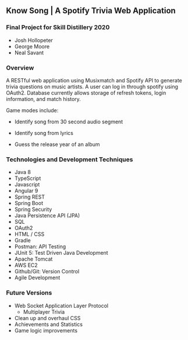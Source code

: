 ## Know Song | A Spotify Trivia Web Application
### Final Project for Skill Distillery 2020

- Josh Hollopeter
- George Moore
- Neal Savant

### Overview
A RESTful web application using Musixmatch and Spotify API to generate trivia questions on music artists. A user can log in through spotify using OAuth2. Database currently allows storage of refresh tokens, login information, and match history.

Game modes include: 

- Identify song from 30 second audio segment 

- Identify song from lyrics

- Guess the release year of an album

### Technologies and Development Techniques
- Java 8
- TypeScript 
- Javascript
- Angular 9 
- Spring REST
- Spring Boot
- Spring Security
- Java Persistence API (JPA)
- SQL 
- OAuth2
- HTML / CSS 
- Gradle 
- Postman: API Testing
- JUnit 5: Test Driven Java Development
- Apache Tomcat
- AWS EC2
- Github/Git: Version Control
- Agile Development

### Future Versions

- Web Socket Application Layer Protocol
  - Multiplayer Trivia
- Clean up and overhaul CSS
- Achievements and Statistics
- Game logic improvements
